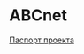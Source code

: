 # ABCnet
[Паспорт проекта](https://docs.google.com/document/d/1ASIN_GpEN2NY-SnNTTil3032C3Usy2yytzUwHkG8c24/ed)
